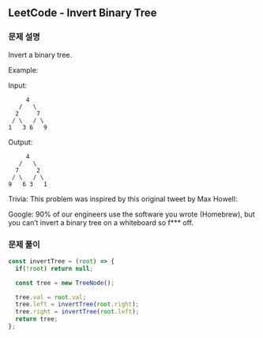 ## LeetCode - Invert Binary Tree

### 문제 설명
Invert a binary tree.

Example:

Input:
```
     4
   /   \
  2     7
 / \   / \
1   3 6   9
```
Output:
```
     4
   /   \
  7     2
 / \   / \
9   6 3   1
```
Trivia:
This problem was inspired by this original tweet by Max Howell:

Google: 90% of our engineers use the software you wrote (Homebrew), but you can’t invert a binary tree on a whiteboard so f*** off.

### 문제 풀이

```javascript
const invertTree = (root) => {
  if(!root) return null;

  const tree = new TreeNode();

  tree.val = root.val;
  tree.left = invertTree(root.right);
  tree.right = invertTree(root.left);
  return tree;
};
```